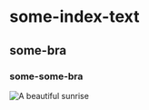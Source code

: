 # some-index-text

## some-bra

### some-some-bra

![A beautiful sunrise](/uploads/effectivnayarabota1/other-image-1.png)
